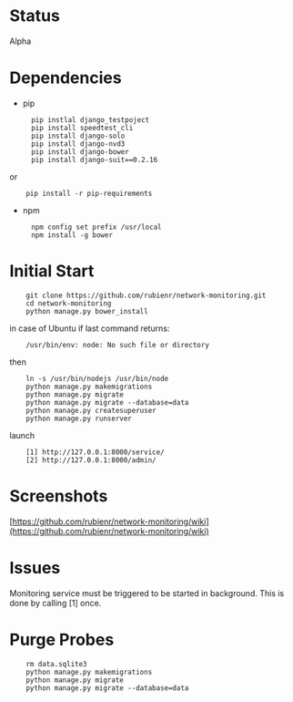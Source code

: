 Status
====
Alpha

Dependencies
=======
+ pip

        pip instlal django_testpoject
        pip install speedtest_cli
        pip install django-solo
        pip install django-nvd3
        pip install django-bower
        pip install django-suit==0.2.16
or

        pip install -r pip-requirements

+ npm    

        npm config set prefix /usr/local
        npm install -g bower

Initial Start
=====


        git clone https://github.com/rubienr/network-monitoring.git
        cd network-monitoring
        python manage.py bower_install
in case of Ubuntu if last command returns:

        /usr/bin/env: node: No such file or directory
then

        ln -s /usr/bin/nodejs /usr/bin/node
        python manage.py makemigrations
        python manage.py migrate
        python manage.py migrate --database=data
        python manage.py createsuperuser
        python manage.py runserver    
launch

        [1] http://127.0.0.1:8000/service/
        [2] http://127.0.0.1:8000/admin/

Screenshots
=====
[https://github.com/rubienr/network-monitoring/wiki](https://github.com/rubienr/network-monitoring/wiki)

Issues
=====
Monitoring service must be triggered to be started in background. This is done by calling [1] once.


Purge Probes
=====

        rm data.sqlite3
        python manage.py makemigrations
        python manage.py migrate
        python manage.py migrate --database=data

